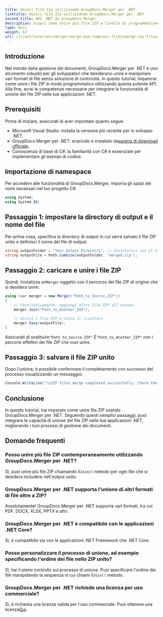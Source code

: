 ```yaml
---
title: Unisci file Zip utilizzando GroupDocs.Merger per .NET
linktitle: Unisci file Zip utilizzando GroupDocs.Merger per .NET
second_title: API .NET di GroupDocs.Merger
description: Scopri come unire più file ZIP a livello di programmazione usando GroupDocs.Merger per .NET. Questo tutorial passo dopo passo copre i prerequisiti.
type: docs
weight: 12
url: /it/net/tutorials/merger/merge-and-compress-files/merge-zip-files/
---
```

## Introduzione

Nel mondo della gestione dei documenti, GroupDocs.Merger per .NET è uno strumento robusto per gli sviluppatori che desiderano unire e manipolare vari formati di file senza soluzione di continuità. In questo tutorial, imparerai come unire i file ZIP in modo programmatico utilizzando questa potente API. Alla fine, avrai le competenze necessarie per integrare la funzionalità di unione dei file ZIP nelle tue applicazioni .NET.

## Prerequisiti

Prima di iniziare, assicurati di aver impostato quanto segue:

- Microsoft Visual Studio: installa la versione più recente per lo sviluppo .NET.
-  GroupDocs.Merger per .NET: scaricalo e installalo da[pagina di download ufficiale](https://releases.groupdocs.com/merger/net/).
- Conoscenza di base di C#: la familiarità con C# è essenziale per implementare gli esempi di codice.

## Importazione di namespace

Per accedere alle funzionalità di GroupDocs.Merger, importa gli spazi dei nomi necessari nel tuo progetto C#:

```csharp
using System;
using System.IO;
```

## Passaggio 1: impostare la directory di output e il nome del file

Per prima cosa, specifica la directory di output in cui verrà salvato il file ZIP unito e definisci il nome del file di output:

```csharp
string outputFolder = "Your_Output_Directory"; // Sostituisci con il tuo percorso effettivo
string outputFile = Path.Combine(outputFolder, "merged.zip");
```

## Passaggio 2: caricare e unire i file ZIP

 Quindi, inizializza un`Merger` oggetto con il percorso del file ZIP di origine che si desidera unire:

```csharp
using (var merger = new Merger("Path_to_Source_ZIP"))
{
    // Facoltativamente, aggiungi altri file ZIP all'unione
    merger.Join("Path_to_Another_ZIP");

    // Unisci i file ZIP e salva il risultato
    merger.Save(outputFile);
}
```

 Assicurati di sostituire`"Path_to_Source_ZIP"` E`"Path_to_Another_ZIP"` con i percorsi effettivi dei file ZIP che vuoi unire.

## Passaggio 3: salvare il file ZIP unito

Dopo l'unione, è possibile confermare il completamento con successo del processo visualizzando un messaggio:

```csharp
Console.WriteLine("\nZIP files merge completed successfully. Check the output in {0}", outputFolder);
```

## Conclusione

In questo tutorial, hai imparato come unire file ZIP usando GroupDocs.Merger per .NET. Seguendo questi semplici passaggi, puoi integrare le capacità di unione dei file ZIP nelle tue applicazioni .NET, migliorando i tuoi processi di gestione dei documenti.

## Domande frequenti

### Posso unire più file ZIP contemporaneamente utilizzando GroupDocs.Merger per .NET?

 Sì, puoi unire più file ZIP chiamando il`Join()` metodo per ogni file che si desidera includere nell'output unito.

### GroupDocs.Merger per .NET supporta l'unione di altri formati di file oltre a ZIP?

Assolutamente! GroupDocs.Merger per .NET supporta vari formati, tra cui PDF, DOCX, XLSX, PPTX e altri.

### GroupDocs.Merger per .NET è compatibile con le applicazioni .NET Core?

Sì, è compatibile sia con le applicazioni .NET Framework che .NET Core.

### Posso personalizzare il processo di unione, ad esempio specificando l'ordine dei file nello ZIP unito?

 Sì, hai il pieno controllo sul processo di unione. Puoi specificare l'ordine dei file manipolando la sequenza in cui chiami il`Join()` metodo.

### GroupDocs.Merger per .NET richiede una licenza per uso commerciale?

 Sì, è richiesta una licenza valida per l'uso commerciale. Puoi ottenere una licenza[Qui](https://purchase.groupdocs.com/buy).